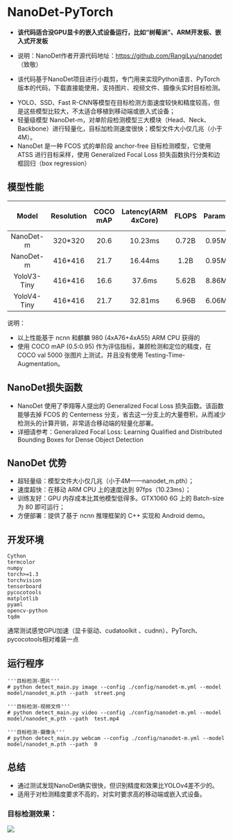 # NanoDet-PyTorch

* **该代码适合没GPU显卡的嵌入式设备运行，比如“树莓派”、ARM开发板、嵌入式开发板**

* 说明：NanoDet作者开源代码地址：https://github.com/RangiLyu/nanodet  （致敬）
* 该代码基于NanoDet项目进行小裁剪，专门用来实现Python语言、PyTorch 版本的代码，下载直接能使用，支持图片、视频文件、摄像头实时目标检测。


- YOLO、SSD、Fast R-CNN等模型在目标检测方面速度较快和精度较高，但是这些模型比较大，不太适合移植到移动端或嵌入式设备；
- 轻量级模型 NanoDet-m，对单阶段检测模型三大模块（Head、Neck、Backbone）进行轻量化，目标加检测速度很快；模型文件大小仅几兆（小于4M）。
- NanoDet 是一种 FCOS 式的单阶段 anchor-free 目标检测模型，它使用 ATSS 进行目标采样，使用 Generalized Focal Loss 损失函数执行分类和边框回归（box regression）

## 模型性能

Model     |Resolution|COCO mAP|Latency(ARM 4xCore)|FLOPS|Params   | Model Size(ncnn bin)
:--------:|:--------:|:------:|:-----------------:|:---:|:-------:|:-------:
NanoDet-m | 320*320 |  20.6 | 10.23ms | 0.72B   | 0.95M | 1.8mb
NanoDet-m | 416*416 |  21.7 | 16.44ms | 1.2B    | 0.95M | 1.8mb
YoloV3-Tiny| 416*416 | 16.6 | 37.6ms  | 5.62B   | 8.86M | 33.7mb
YoloV4-Tiny| 416*416 | 21.7 | 32.81ms | 6.96B   | 6.06M | 23.0mb

说明：
* 以上性能基于 ncnn 和麒麟 980 (4xA76+4xA55) ARM CPU 获得的
* 使用 COCO mAP (0.5:0.95) 作为评估指标，兼顾检测和定位的精度，在 COCO val 5000 张图片上测试，并且没有使用 Testing-Time-Augmentation。

## NanoDet损失函数
* NanoDet 使用了李翔等人提出的 Generalized Focal Loss 损失函数。该函数能够去掉 FCOS 的 Centerness 分支，省去这一分支上的大量卷积，从而减少检测头的计算开销，非常适合移动端的轻量化部署。
* 详细请参考：Generalized Focal Loss: Learning Qualified and Distributed Bounding Boxes for Dense Object Detection

## NanoDet 优势
* 超轻量级：模型文件大小仅几兆（小于4M——nanodet_m.pth）；
* 速度超快：在移动 ARM CPU 上的速度达到 97fps（10.23ms）；
* 训练友好：GPU 内存成本比其他模型低得多。GTX1060 6G 上的 Batch-size 为 80 即可运行；
* 方便部署：提供了基于 ncnn 推理框架的 C++ 实现和 Android demo。

## 开发环境
```text
Cython
termcolor
numpy
torch>=1.3
torchvision
tensorboard
pycocotools
matplotlib
pyaml
opencv-python
tqdm
```
通常测试感觉GPU加速（显卡驱动、cudatoolkit 、cudnn）、PyTorch、pycocotools相对难装一点


## 运行程序
```text
'''目标检测-图片'''
# python detect_main.py image --config ./config/nanodet-m.yml --model model/nanodet_m.pth --path  street.png

'''目标检测-视频文件'''
# python detect_main.py video --config ./config/nanodet-m.yml --model model/nanodet_m.pth --path  test.mp4

'''目标检测-摄像头'''
# python detect_main.py webcam --config ./config/nanodet-m.yml --model model/nanodet_m.pth --path  0
```


## 总结
* 通过测试发现NanoDet确实很快，但识别精度和效果比YOLOv4差不少的。
* 适用于对检测精度要求不高的，对实时要求高的移动端或嵌入式设备。

### 目标检测效果：
<img src="https://github.com/guo-pu/NanoDet-PyTorch-CPU/blob/master/docs/%E7%9B%AE%E6%A0%87%E6%A3%80%E6%B5%8B-%E6%95%88%E6%9E%9C.jpg" /><br/>
